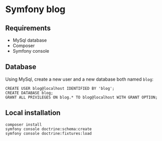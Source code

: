 # Symfony blog
## Requirements
- MySql database
- Composer
- Symfony console
## Database
Using MySql, create a new user and a new database both named ```blog```:
```
CREATE USER blog@localhost IDENTIFIED BY 'blog';
CREATE DATABASE blog;
GRANT ALL PRIVILEGES ON blog.* TO blog@localhost WITH GRANT OPTION;
```
## Local installation
```
composer install
symfony console doctrine:schema:create
symfony console doctrine:fixtures:load
```